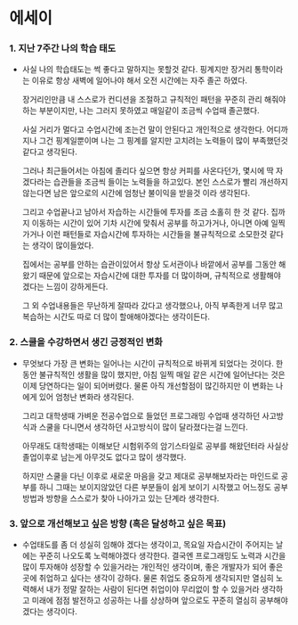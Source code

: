 # 에세이

### 1. 지난 7주간 나의 학습 태도
- 사실 나의 학습태도는 썩 좋다고 말하지는 못할것 같다. 핑계지만 장거리 통학이라는 이유로 항상 새벽에 일어나야 해서 오전 시간에는 자주 졸곤 하였다.  
  
  장거리인만큼 내 스스로가 컨디션을 조절하고 규칙적인 패턴을 꾸준히 관리 해줘야 하는 부분이지만, 나는 그러지 못하였고 매일같이 조금씩 수업때 졸곤했다.  
  
  사실 거리가 멀다고 수업시간에 조는건 말이 안된다고 개인적으로 생각한다. 어디까지나 그건 핑계일뿐이며 나는 그 핑계를 알지만 고치려는 노력들이 많이 부족했던것 같다고 생각된다.

  그러나 최근들어서는 아침에 졸리다 싶으면 항상 커피를 사온다던가, 몇시에 딱 자겠다라는 습관들을 조금씩 들이는 노력들을 하고있다.
  본인 스스로가 빨리 개선하지 않는다면 남은 앞으로의 시간에 엄청난 불이익을 받을것 이라 생각된다.

  그리고 수업끝나고 남아서 자습하는 시간들에 투자를 조금 소홀히 한 것 같다. 집까지 이동하는 시간이 있어 기차 시간에 맞춰서 공부를 하고가거나, 아니면 아예 일찍가거나 이런 패턴들로 자습시간에 투자하는 시간들을 불규칙적으로 소모한것 같다는 생각이 많이들었다.

  집에서는 공부를 안하는 습관이있어서 항상 도서관이나 바깥에서 공부를 그동안 해왔기 때문에 앞으로는 자습시간에 대한 투자를 더 많이하며, 규칙적으로 생활해야 겠다는 느낌이 강하게든다.  

  그 외 수업내용들은 무난하게 잘따라 갔다고 생각했으나, 아직 부족한게 너무 많고 복습하는 시간도 따로 더 많이 할애해야겠다는 생각이든다. 

### 2. 스쿨을 수강하면서 생긴 긍정적인 변화
- 무엇보다 가장 큰 변화는 일어나는 시간이 규칙적으로 바뀌게 되었다는 것이다. 한동안 불규칙적인 생활을 많이 했지만, 아침 일찍 매일 같은 시간에 일어난다는 것은 이제 당연하다는 일이 되어버렸다.
물론 아직 개선할점이 많긴하지만 이 변화는 나에게 있어 엄청난 변화라 생각된다. 

  그리고 대학생때 가벼운 전공수업으로 들었던 프로그래밍 수업때 생각하던 사고방식과 스쿨을 다니면서 생각하던 사고방식이 많이 달라졌다는걸 느낀다. 

  아무래도 대학생때는 이해보단 시험위주의 암기스타일로 공부를 해왔던터라 사실상 졸업이후로 남는게 아무것도 없다고 많이 생각했다. 
  
  하지만 스쿨을 다닌 이후로 새로운 마음을 갖고 제대로 공부해보자라는 마인드로 공부를 하니 그때는 보이지않았던 다른 부분들이 쉽게 보이기 시작했고 어느정도 공부방법과 방향을 스스로가 찾아 나아가고 있는 단계라 생각한다.

### 3. 앞으로 개선해보고 싶은 방향 (혹은 달성하고 싶은 목표)
- 수업태도를 좀 더 성실히 임해야 겠다는 생각이고, 목요일 자습시간이 주어지는 날에는 꾸준히 나오도록 노력해야겠다 생각한다. 결국엔 프로그래밍도 노력과 시간을 많이 투자해야 성장할 수 있을거라는 개인적인 생각이며, 좋은 개발자가 되어 좋은 곳에 취업하고 싶다는 생각이 강하다. 물론 취업도 중요하게 생각되지만 열심히 노력해서 내가 정말 잘하는 사람이 된다면 취업이야 무리없이 할 수 있을거라 생각하고 미래에 점점 발전하고 성공하는 나를 상상하며 앞으로도 꾸준히 열심히 공부해야겠다는 생각이다. 